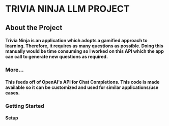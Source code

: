 # TRIVIA NINJA LLM PROJECT

## About the Project

####   Trivia Ninja is an application which adopts a gamified approach to learning. Therefore, it requires as many questions as possible. Doing this manually would be time consuming so I worked on this API which the app can call to generate new questions as required.

### More...

#### This feeds off of OpenAI's API for Chat Completions. This code is made available so it can be customized and used for similar applications/use cases. 

### Getting Started
#### Setup

